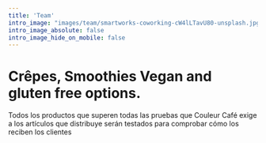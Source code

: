 ```yaml
---
title: 'Team'
intro_image: "images/team/smartworks-coworking-cW4lLTavU80-unsplash.jpg"
intro_image_absolute: false
intro_image_hide_on_mobile: false
---
```


# Crêpes, Smoothies Vegan and gluten free options. 

Todos los productos que superen todas las pruebas que Couleur Café exige a los artículos que distribuye serán testados para comprobar cómo los reciben los clientes
